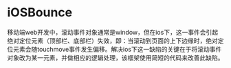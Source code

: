 # iOSBounce
移动端web开发中，滚动事件对象通常是window，但在ios下，这一事件会引起绝对定位元素（顶部栏、底部栏）失效，即：当滚动到页面的上下边缘时，绝对定位元素会随touchmove事件发生偏移。解决ios下这一缺陷的关键在于将滚动事件对象改为某一元素，并做相应的逻辑处理，该框架使用简短的代码来改善此缺陷。

